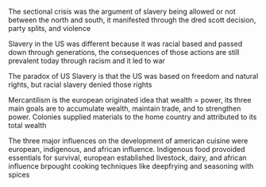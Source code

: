The sectional crisis was the argument of slavery being allowed or not between the north and south, it manifested through the dred scott decision, party splits, and violence

Slavery in the US was different because it was racial based and passed down through generations, the consequences of those actions are still prevalent today through racism and it led to war

The paradox of US Slavery is that the US was based on freedom and natural rights, but racial slavery denied those rights

Mercantilism is the european originated idea that wealth = power, its three main goals are to accumulate wealth, maintain trade, and to strengthen power. Colonies supplied materials to the home country and attributed to its total wealth

The three major influences on the development of american cuisine were european, indigenous, and african influence. Indigenous food provoided essentials for survival, european established livestock, dairy, and african influence brpought cooking techniques like deepfrying and seasoning with spices